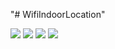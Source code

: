 "# WifiIndoorLocation" 

![](https://raw.githubusercontent.com/leunghowell/WifiIndoorLocation/master/app/ScreenShot/Collector.png)
![](https://raw.githubusercontent.com/leunghowell/WifiIndoorLocation/master/app/ScreenShot/CollectorDone.png)
![](https://raw.githubusercontent.com/leunghowell/WifiIndoorLocation/master/app/ScreenShot/Scanner.png)
![](https://raw.githubusercontent.com/leunghowell/WifiIndoorLocation/master/app/ScreenShot/Preference.png)
